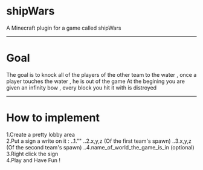 # shipWars
A Minecraft plugin for a game called shipWars
___
# Goal
The goal is to knock all of the players of the other team to the water , once a player touches the water , he is out of the game
At the begining you are given an infinity bow , every block you hit it with is distroyed
___
# How to implement
1.Create a pretty lobby area</br>
2.Put a sign a write on it :
..1."<shipWars>"
..2.x,y,z (Of the first team's spawn)
..3.x,y,z (Of the second team's spawn)
..4.name_of_world_the_game_is_in (optional)  
3.Right click the sign</br>
4.Play and Have Fun !
